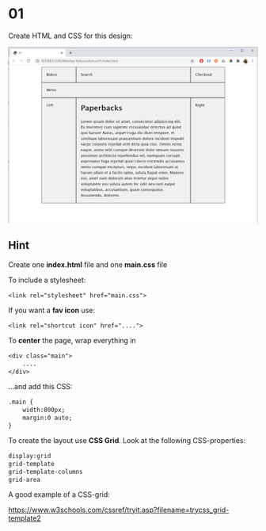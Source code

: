 # 01

Create HTML and CSS for this design:

![](img/01.png)

## Hint

Create one **index.html** file and one **main.css** file

To include a stylesheet:

    <link rel="stylesheet" href="main.css">

If you want a **fav icon** use:

    <link rel="shortcut icon" href="....">

To **center** the page, wrap everything in

    <div class="main">
        ....
    </div>

...and add this CSS:    

    .main {
        width:800px;
        margin:0 auto;
    }


To create the layout use **CSS Grid**. Look at the following CSS-properties:
    
    display:grid
    grid-template
    grid-template-columns
    grid-area

A good example of a CSS-grid:

https://www.w3schools.com/cssref/tryit.asp?filename=trycss_grid-template2    